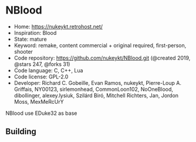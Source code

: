 # NBlood

- Home: https://nukeykt.retrohost.net/
- Inspiration: Blood
- State: mature
- Keyword: remake, content commercial + original required, first-person, shooter
- Code repository: https://github.com/nukeykt/NBlood.git (@created 2019, @stars 247, @forks 31)
- Code language: C, C++, Lua
- Code license: GPL-2.0
- Developer: Richard C. Gobeille, Evan Ramos, nukeykt, Pierre-Loup A. Griffais, NY00123, sirlemonhead, CommonLoon102, NoOneBlood, dibollinger, alexey.lysiuk, Szilárd Biró, Mitchell Richters, Jan, Jordon Moss, MexMeRcUrY

NBlood use EDuke32 as base

## Building
